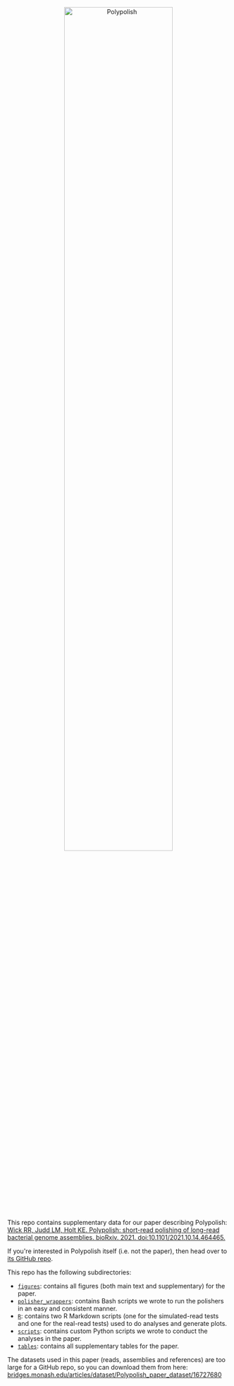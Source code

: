<p align="center"><img src="https://github.com/rrwick/Polypolish/blob/main/images/logo_transparent.png" alt="Polypolish" width="70%"></p>

This repo contains supplementary data for our paper describing Polypolish: [Wick RR, Judd LM, Holt KE. Polypolish: short-read polishing of long-read bacterial genome assemblies. bioRxiv. 2021. doi:10.1101/2021.10.14.464465.](https://doi.org/10.1101/2021.10.14.464465)

If you're interested in Polypolish itself (i.e. not the paper), then head over to [its GitHub repo](https://github.com/rrwick/Polypolish).

This repo has the following subdirectories:
* [`figures`](figures): contains all figures (both main text and supplementary) for the paper.
* [`polisher_wrappers`](polisher_wrappers): contains Bash scripts we wrote to run the polishers in an easy and consistent manner.
* [`R`](R): contains two R Markdown scripts (one for the simulated-read tests and one for the real-read tests) used to do analyses and generate plots.
* [`scripts`](scripts): contains custom Python scripts we wrote to conduct the analyses in the paper.
* [`tables`](figures): contains all supplementary tables for the paper.

The datasets used in this paper (reads, assemblies and references) are too large for a GitHub repo, so you can download them from here: [bridges.monash.edu/articles/dataset/Polypolish_paper_dataset/16727680](https://bridges.monash.edu/articles/dataset/Polypolish_paper_dataset/16727680)
